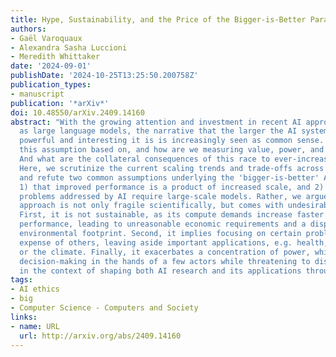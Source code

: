 ```yaml
---
title: Hype, Sustainability, and the Price of the Bigger-is-Better Paradigm in AI
authors:
- Gaël Varoquaux
- Alexandra Sasha Luccioni
- Meredith Whittaker
date: '2024-09-01'
publishDate: '2024-10-25T13:25:50.200758Z'
publication_types:
- manuscript
publication: '*arXiv*'
doi: 10.48550/arXiv.2409.14160
abstract: "With the growing attention and investment in recent AI approaches such
  as large language models, the narrative that the larger the AI system the more valuable,
  powerful and interesting it is is increasingly seen as common sense. But what is
  this assumption based on, and how are we measuring value, power, and performance?
  And what are the collateral consequences of this race to ever-increasing scale?
  Here, we scrutinize the current scaling trends and trade-offs across multiple axes
  and refute two common assumptions underlying the 'bigger-is-better' AI paradigm:
  1) that improved performance is a product of increased scale, and 2) that all interesting
  problems addressed by AI require large-scale models. Rather, we argue that this
  approach is not only fragile scientifically, but comes with undesirable consequences.
  First, it is not sustainable, as its compute demands increase faster than model
  performance, leading to unreasonable economic requirements and a disproportionate
  environmental footprint. Second, it implies focusing on certain problems at the
  expense of others, leaving aside important applications, e.g. health, education,
  or the climate. Finally, it exacerbates a concentration of power, which centralizes
  decision-making in the hands of a few actors while threatening to disempower others
  in the context of shaping both AI research and its applications throughout society."
tags:
- AI ethics
- big
- Computer Science - Computers and Society
links:
- name: URL
  url: http://arxiv.org/abs/2409.14160
---
```

